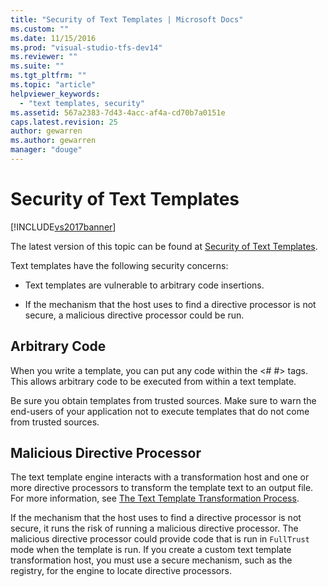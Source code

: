 ```yaml
---
title: "Security of Text Templates | Microsoft Docs"
ms.custom: ""
ms.date: 11/15/2016
ms.prod: "visual-studio-tfs-dev14"
ms.reviewer: ""
ms.suite: ""
ms.tgt_pltfrm: ""
ms.topic: "article"
helpviewer_keywords: 
  - "text templates, security"
ms.assetid: 567a2383-7d43-4acc-af4a-cd70b7a0151e
caps.latest.revision: 25
author: gewarren
ms.author: gewarren
manager: "douge"
---
```

# Security of Text Templates
[!INCLUDE[vs2017banner](../includes/vs2017banner.md)]

The latest version of this topic can be found at [Security of Text Templates](https://docs.microsoft.com/visualstudio/modeling/security-of-text-templates).  
  
Text templates have the following security concerns:  
  
-   Text templates are vulnerable to arbitrary code insertions.  
  
-   If the mechanism that the host uses to find a directive processor is not secure, a malicious directive processor could be run.  
  
## Arbitrary Code  
 When you write a template, you can put any code within the \<# #> tags. This allows arbitrary code to be executed from within a text template.  
  
 Be sure you obtain templates from trusted sources. Make sure to warn the end-users of your application not to execute templates that do not come from trusted sources.  
  
## Malicious Directive Processor  
 The text template engine interacts with a transformation host and one or more directive processors to transform the template text to an output file. For more information, see [The Text Template Transformation Process](../modeling/the-text-template-transformation-process.md).  
  
 If the mechanism that the host uses to find a directive processor is not secure, it runs the risk of running a malicious directive processor. The malicious directive processor could provide code that is run in `FullTrust` mode when the template is run. If you create a custom text template transformation host, you must use a secure mechanism, such as the registry, for the engine to locate directive processors.



